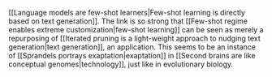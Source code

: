 ---
---

[[Language models are few-shot learners|Few-shot learning is directly based on text generation]]. The link is so strong that [[Few-shot regime enables extreme customization|few-shot learning]] can be seen as merely a repurposing of [[Iterated pruning is a light-weight approach to nudging text generation|text generation]], an application. This seems to be an instance of [[Sprandels portrays exaptation|exaptation]] in [[Second brains are like conceptual genomes|technology]], just like in evolutionary biology.